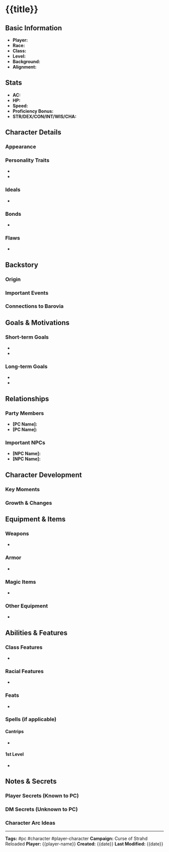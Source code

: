 # {{title}}

## Basic Information
- **Player:** 
- **Race:** 
- **Class:** 
- **Level:** 
- **Background:** 
- **Alignment:** 

## Stats
- **AC:** 
- **HP:** 
- **Speed:** 
- **Proficiency Bonus:** 
- **STR/DEX/CON/INT/WIS/CHA:** 

## Character Details
### Appearance


### Personality Traits
- 
- 

### Ideals
- 

### Bonds
- 

### Flaws
- 

## Backstory
### Origin


### Important Events


### Connections to Barovia


## Goals & Motivations
### Short-term Goals
- 
- 

### Long-term Goals
- 
- 

## Relationships
### Party Members
- **[PC Name]:** 
- **[PC Name]:** 

### Important NPCs
- **[NPC Name]:** 
- **[NPC Name]:** 

## Character Development
### Key Moments


### Growth & Changes


## Equipment & Items
### Weapons
- 

### Armor
- 

### Magic Items
- 

### Other Equipment
- 

## Abilities & Features
### Class Features
- 

### Racial Features
- 

### Feats
- 

### Spells (if applicable)
#### Cantrips
- 

#### 1st Level
- 

## Notes & Secrets
### Player Secrets (Known to PC)


### DM Secrets (Unknown to PC)


### Character Arc Ideas


---
**Tags:** #pc #character #player-character
**Campaign:** Curse of Strahd Reloaded
**Player:** {{player-name}}
**Created:** {{date}}
**Last Modified:** {{date}}
